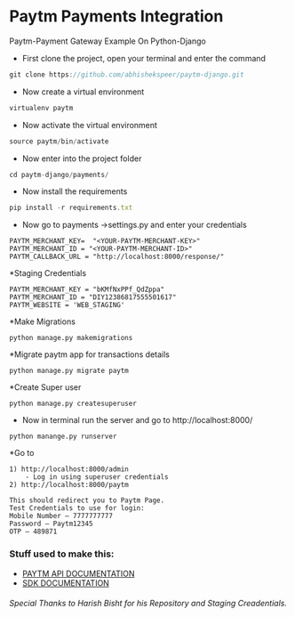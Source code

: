 # Paytm Payments Integration
Paytm-Payment Gateway Example On Python-Django 

* First clone the project, open your terminal and enter the command

```javascript
git clone https://github.com/abhishekspeer/paytm-django.git
```
* Now create a virtual environment
```javascript
virtualenv paytm
```
* Now activate the virtual environment
```javascript
source paytm/bin/activate
```
* Now enter into the project folder
```javascript
cd paytm-django/payments/
```
* Now install the requirements 
```javascript
pip install -r requirements.txt
```
* Now go to payments ->settings.py and enter your credentials
```
PAYTM_MERCHANT_KEY=  "<YOUR-PAYTM-MERCHANT-KEY>"
PAYTM_MERCHANT_ID = "<YOUR-PAYTM-MERCHANT-ID>"
PAYTM_CALLBACK_URL = "http://localhost:8000/response/"
```
*Staging Credentials
```
PAYTM_MERCHANT_KEY = "bKMfNxPPf_QdZppa"
PAYTM_MERCHANT_ID = "DIY12386817555501617"
PAYTM_WEBSITE = 'WEB_STAGING'
```

*Make Migrations
```
python manage.py makemigrations
```

*Migrate paytm app for transactions details
```
python manage.py migrate paytm
```

*Create Super user
```
python manage.py createsuperuser
```

* Now in terminal run the server and go to http://localhost:8000/
```
python manange.py runserver
```

*Go to
```
1) http://localhost:8000/admin
    - Log in using superuser credentials
2) http://localhost:8000/paytm

This should redirect you to Paytm Page.
Test Credentials to use for login:
Mobile Number – 7777777777
Password – Paytm12345
OTP – 489871

```

### Stuff used to make this:
 * [PAYTM API DOCUMENTATION](http://paywithpaytm.com/developer/paytm_api_doc/) 
 * [SDK DOCUMENTATION](http://paywithpaytm.com/developer/paytm_sdk_doc/) 
###### Special Thanks to Harish Bisht for his Repository and Staging Creadentials.
